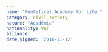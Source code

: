 ```yaml
---
name: "Pontifical Academy for Life "
category: civil_society
nature: "Académie"
nationality: VAT
alliance: 
date_signed: '2018-11-12'
---
```

    